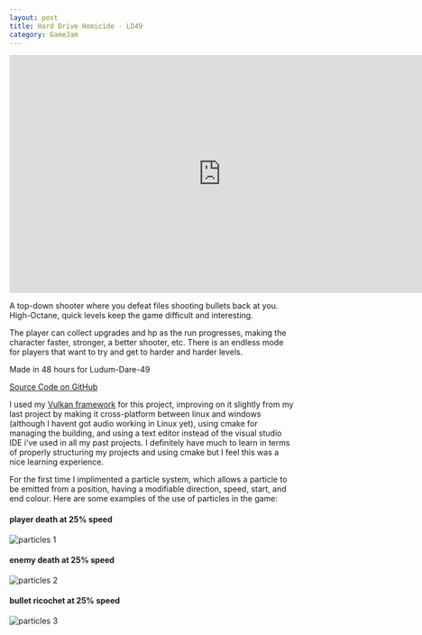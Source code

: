 ```yaml
---
layout: post
title: Hard Drive Homicide - LD49
category: GameJam
---
```


<iframe width="750" height="422" src="https://www.youtube.com/embed/559AITYjaO4" title="HDH Game Demo (Vulkan/48hour jam)" frameborder="0" allow="accelerometer; autoplay; clipboard-write; encrypted-media; gyroscope; picture-in-picture; web-share" allowfullscreen></iframe>

A top-down shooter where you defeat files shooting bullets back at you. High-Octane, quick levels keep the game difficult and interesting.

The player can collect upgrades and hp as the run progresses, making the character faster, stronger, a better shooter, etc. There is an endless mode for players that want to try and get to harder and harder levels.

<!-- more -->

Made in 48 hours for Ludum-Dare-49

[Source Code on GitHub](https://github.com/NoamZeise/Hard-Drive-Homicide)

I used my [Vulkan framework](https://github.com/NoamZeise/Vulkan-Environment/tree/2D-Environment) for this project, improving on it slightly from my last project by making it cross-platform between linux and windows (although I havent got audio working in Linux yet), using cmake for managing the building, and using a text editor instead of the visual studio IDE i’ve used in all my past projects. I definitely have much to learn in terms of properly structuring my projects and using cmake but I feel this was a nice learning experience.

For the first time I implimented a particle system, which allows a particle to be emitted from a position, having a modifiable direction, speed, start, and end colour. Here are some examples of the use of particles in the game:

#### player death at 25% speed
![particles 1](/assets/img/posts/hard-drive-homicide/gif1.webp)
#### enemy death at 25% speed
![particles 2](/assets/img/posts/hard-drive-homicide/gif2.webp)
#### bullet ricochet at 25% speed
![particles 3](/assets/img/posts/hard-drive-homicide/gif3.webp)

